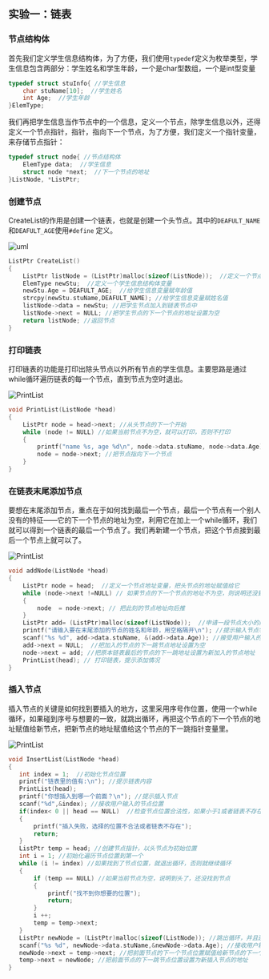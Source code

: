 ## 实验一：链表

### 节点结构体

首先我们定义学生信息结构体，为了方便，我们使用`typedef`定义为枚举类型，学生信息包含两部分：学生姓名和学生年龄，一个是char型数组，一个是int型变量

```c
typedef struct stuInfo{ //学生信息
    char stuName[10];  //学生姓名
    int Age;  //学生年龄
}ElemType;
```

我们再把学生信息当作节点中的一个信息，定义一个节点，除学生信息以外，还得定义一个节点指针，指针，指向下一个节点，为了方便，我们定义一个指针变量，来存储节点指针：

```c
typedef struct node{ //节点结构体
    ElemType data;  //学生信息
    struct node *next;  //下一个节点的地址
}ListNode, *ListPtr;
```

### 创建节点

CreateList的作用是创建一个链表，也就是创建一个头节点。其中的`DEAFULT_NAME`和`DEAFULT_AGE`使用`#define` 定义。

![uml](../../doc/list/createList.jpg)

```cc
ListPtr CreateList()
{
    ListPtr listNode = (ListPtr)malloc(sizeof(ListNode));  //定义一个节点变量
    ElemType newStu;  //定义一个学生信息结构体变量
    newStu.Age = DEAFULT_AGE;  //给学生信息变量赋年龄值
    strcpy(newStu.stuName,DEAFULT_NAME); //给学生信息变量赋姓名值
    listNode->data = newStu; //把学生节点加入到链表节点中
    listNode->next = NULL; //把学生节点的下一个节点的地址设置为空
    return listNode; //返回节点
}
```

### 打印链表

打印链表的功能是打印出除头节点以外所有节点的学生信息。主要思路是通过while循环遍历链表的每一个节点，直到节点为空时退出。

![PrintList](../../doc/list/PrintList.jpg)

```c
void PrintList(ListNode *head)
{
    ListPtr node = head->next; //从头节点的下一个开始
    while (node != NULL) //如果当前节点不为空，就可以打印，否则不打印
    {
        printf("name %s, age %d\n", node->data.stuName, node->data.Age);//打印学生名字和年龄
        node = node->next; //把节点指向下一个节点
    }
}
```

### 在链表末尾添加节点

要想在末尾添加节点，重点在于如何找到最后一个节点，最后一个节点有一个别人没有的特征——它的下一个节点的地址为空，利用它在加上一个while循环，我们就可以得到一个链表的最后一个节点了。我们再新建一个节点，把这个节点接到最后一个节点上就可以了。

![PrintList](../../doc/list/addNode.jpg)

```c
void addNode(ListNode *head)
{
    ListPtr node = head;  //定义一个节点地址变量，把头节点的地址赋值给它
    while (node->next !=NULL) // 如果节点的下一个节点的地址不为空，则说明还没到最后一个节点
    {
        node  = node->next; // 把此刻的节点地址向后推
    }
    ListPtr add= (ListPtr)malloc(sizeof(ListNode));  //申请一段节点大小的内存空间
    printf("请输入要在末尾添加的节点的姓名和年龄，用空格隔开\n"); //提示输入节点学生信息
    scanf("%s %d", add->data.stuName, &(add->data.Age)); //接受用户输入的节点信息
    add->next = NULL;  //把加入的节点的下一跳节点地址设置为空
    node->next = add; //把原本链表最后的节点的下一跳地址设置为新加入的节点地址
    PrintList(head); // 打印链表，提示添加情况
}
```

### 插入节点

插入节点的关键是如何找到要插入的地方，这里采用序号作位置，使用一个while循环，如果碰到序号与想要的一致，就跳出循环，再把这个节点的下一个节点的地址赋值给新节点，把新节点的地址赋值给这个节点的下一跳指针变量里。

![PrintList](../../doc/list/insertNode.jpg)

```c
void InsertList(ListNode *head)
{
   int index = 1;  //初始化节点位置
   printf("链表里的值有:\n"); //提示链表内容
   PrintList(head); 
   printf("你想插入到哪一个前面？\n"); //提示插入节点
   scanf("%d",&index); //接收用户输入的节点位置
   if(index< 0 || head == NULL)  //检查节点位置合法性，如果小于1或者链表不存在，报错
   {
       printf("插入失败，选择的位置不合法或者链表不存在");
       return;
   }
   ListPtr temp = head; //创建节点指针，以头节点为初始位置
   int i = 1; //初始化遍历节点位置到第一个
   while (i != index) //如果找到了节点位置，就退出循环，否则就继续循环
   {
       if (temp == NULL) //如果当前节点为空，说明到头了，还没找到节点
       {
           printf("找不到你想要的位置");
           return;
       }
       i ++;
       temp = temp->next;
   }
   ListPtr newNode = (ListPtr)malloc(sizeof(ListNode)); //跳出循环，并且还在程序里，说明已经找到了节点，申请节点大小的内存空间
   scanf("%s %d", newNode->data.stuName,&newNode->data.Age); //接收用户输入的节点信息
   newNode->next = temp->next; //把前面节点的下一个节点位置赋值给新节点的下一个节点位置指针变量
   temp->next = newNode; //把前面节点的下一跳节点位置设置为新插入节点的地址
}
```


